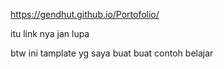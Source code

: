 https://gendhut.github.io/Portofolio/

itu link nya jan lupa
 
 
 btw ini tamplate yg saya buat buat contoh belajar 
